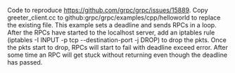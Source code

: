 Code to reproduce https://github.com/grpc/grpc/issues/15889. Copy greeter_client.cc to github:grpc/grpc/examples/cpp/helloworld to replace the existing file. This example sets a deadline and sends RPCs in a loop. After the RPCs have started to the localhost server, add an iptables rule (iptables -I INPUT  -p tcp --destination-port <your-server-port> -j DROP) to drop the pkts. Once the pkts start to drop, RPCs will start to fail with deadline exceed error. After some time an RPC will get stuck without returning even though the deadline has passed.
